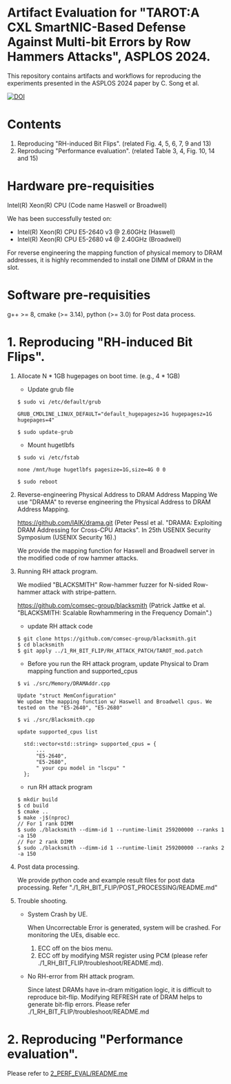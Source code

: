 # Artifact Evaluation for "TAROT:A CXL SmartNIC-Based Defense Against Multi-bit Errors by Row Hammers Attacks", ASPLOS 2024.
This repository contains artifacts and workflows for reproducing the experiments presented in the ASPLOS 2024 paper by C. Song et al.

[![DOI](https://zenodo.org/badge/767037552.svg)](https://zenodo.org/doi/10.5281/zenodo.10867231)

# Contents
1. Reproducing "RH-induced Bit Flips". (related Fig. 4, 5, 6, 7, 9 and 13)
2. Reproducing "Performance evaluation". (related Table 3, 4, Fig. 10, 14 and 15)

# Hardware pre-requisities
Intel(R) Xeon(R) CPU (Code name Haswell or Broadwell)

We has been successfully tested on:
- Intel(R) Xeon(R) CPU E5-2640 v3 @ 2.60GHz (Haswell)
- Intel(R) Xeon(R) CPU E5-2680 v4 @ 2.40GHz (Broadwell)

For reverse engineering the mapping function of physical memory to DRAM addresses, it is highly recommended to install one DIMM of DRAM in the slot.

# Software pre-requisities

g++ >= 8,  cmake (>= 3.14),
python (>= 3.0) for Post data process.

# 1. Reproducing "RH-induced Bit Flips".

1) Allocate N * 1GB hugepages on boot time. (e.g., 4 * 1GB)

   - Update grub file
   ```  
   $ sudo vi /etc/default/grub
   ```
   
   ```
   GRUB_CMDLINE_LINUX_DEFAULT="default_hugepagesz=1G hugepagesz=1G hugepages=4"
   ```
   
   ```
   $ sudo update-grub
   ```

   - Mount hugetlbfs

   ```  
   $ sudo vi /etc/fstab
   ```
   
   ```
   none /mnt/huge hugetlbfs pagesize=1G,size=4G 0 0
   ```

   ```  
   $ sudo reboot
   ```

2) Reverse-engineering Physical Address to DRAM Address Mapping
   We use "DRAMA" to reverse engineering the Physical Address to DRAM Address Mapping.
   
   https://github.com/IAIK/drama.git
   (Peter Pessl et al. "DRAMA: Exploiting DRAM Addressing for Cross-CPU Attacks". In 25th USENIX Security Symposium (USENIX Security 16).)

   We provide the mapping function for Haswell and Broadwell server in the modified code of row hammer attacks.

3) Running RH attack program.

   We modiied "BLACKSMITH" Row-hammer fuzzer for N-sided Row-hammer attack with stripe-pattern.

   https://github.com/comsec-group/blacksmith
   (Patrick Jattke et al. "BLACKSMITH: Scalable Rowhammering in the Frequency Domain".)

   - update RH attack code
     
   ```  
   $ git clone https://github.com/comsec-group/blacksmith.git
   $ cd blacksmith
   $ git apply ../1_RH_BIT_FLIP/RH_ATTACK_PATCH/TAROT_mod.patch
   ```


   - Before you run the RH attack program, update Physical to Dram mapping function and supported_cpus

   ```  
   $ vi ./src/Memory/DRAMAddr.cpp

   Update "struct MemConfiguration"
   We updae the mapping function w/ Haswell and Broadwell cpus. We tested on the "E5-2640", "E5-2680"
   ```

   ```  
   $ vi ./src/Blacksmith.cpp

   update supported_cpus list

     std::vector<std::string> supported_cpus = {
         ...
         "E5-2640",
         "E5-2680",
         " your cpu model in "lscpu" "
     };
   ```
  
  
   
   - run RH attack program
     
   ```  
   $ mkdir build
   $ cd build
   $ cmake ..
   $ make -j$(nproc)
   // For 1 rank DIMM
   $ sudo ./blacksmith --dimm-id 1 --runtime-limit 259200000 --ranks 1 -a 150
   // For 2 rank DIMM
   $ sudo ./blacksmith --dimm-id 1 --runtime-limit 259200000 --ranks 2 -a 150
   ```

5) Post data processing.

   We provide python code and example result files for post data processing.
   Refer "./1_RH_BIT_FLIP/POST_PROCESSING/README.md"

6) Trouble shooting.

   - System Crash by UE.
    
     When Uncorrectable Error is generated, system will be crashed.
     For monitoring the UEs, disable ecc.
     
     1) ECC off on the bios menu.
     2) ECC off by modifying MSR register using PCM (please refer ./1_RH_BIT_FLIP/troubleshoot/README.md).

   - No RH-error from RH attack program.
    
     Since latest DRAMs have in-dram mitigation logic, it is difficult to reproduce bit-flip.
     Modifying REFRESH rate of DRAM helps to generate bit-flip errors.
     Please refer ./1_RH_BIT_FLIP/troubleshoot/README.md


# 2. Reproducing "Performance evaluation".
   
Please refer to [2_PERF_EVAL/README.me](https://github.com/chihuns2/ae-asplos2024-TAROT/blob/main/2_PERF_EVAL/README.md)


   
   
